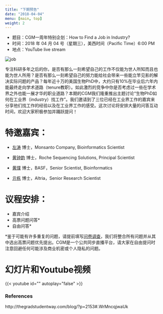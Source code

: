 ```yaml
---
title: "下期预告"
date: "2018-04-04"
menu: [main, top]
weight: 2
---
```


- 题目：CGM一周年特别企划：How to Find a Job in Industry?
- 时间：2018 年 04 月 04 号（星期三），美西时间（Pacific Time）6:00 PM
- 地点：YouTube live stream 

![job](https://i.imgur.com/QsMb2FP.jpg)

专注科研多年之后的你，是否有那么一刻希望自己的工作不仅能为世人所知而且也能为世人所用？是否有那么一刻希望自己的努力能给社会带来一些能立竿见影的解决实际问题的产品？每年近十万的美国生物PhD中，大约只有10%在毕业后六年内能最终走向学术道路（tenure教职）。如此激烈的竞争中你是否考虑过一些在学术界之外也能一展才华的职业道路？本期的CGM我们隆重推出主题讨论“生物PhD如何在工业界（industry）找工作”。我们邀请到了三位已经在工业界工作的嘉宾来分享他们找工作的经验以及在工业界工作的感受。这次讨论将安排大量的问答互动时间，欢迎大家积极参加并踊跃提问！

# 特邀嘉宾：

- [左涛](https://www.linkedin.com/in/taozuo/) 博士，Monsanto Company, Bioinformatics Scientist

- [黄钟韵](https://www.linkedin.com/in/zhongyunhuang/) 博士，Roche Sequencing Solutions, Principal Scientist

- [黄璞](https://www.linkedin.com/in/pu-huang-447b6a35/) 博士，BASF，Senior Scientist, Bioinformatics

- [亓栋](https://www.linkedin.com/in/dong-qi-5b2bb93b/) 博士，Altria，Senior Research Scientist

# 议程安排：
- 嘉宾介绍
- 高票问题问答*
- 自由问答*<br>

*鉴于可能有许多重复的问题，请提前填写<a href="https://docs.google.com/forms/d/e/1FAIpQLSesSaog-AJE1C3slgyN1UksLQ_6o6lbah_m-DSEIxbgbsWWTw/viewform">问卷调查</a>，我们将整合所有问题并从其中选出高票问题优先提出。CGM是一个公共同步直播平台，请大家在自由提问时注意回避任何可能涉及商业机密或个人隐私的问题。


# 幻灯片和Youtube视频

{{< youtube id="" autoplay="false" >}}

<h3>References</h3>
http://thegradstudentway.com/blog/?p=2153#.WrMncqjwaUk
